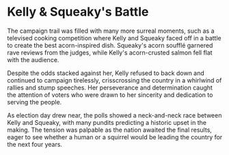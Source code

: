 # Kelly & Squeaky's Battle


The campaign trail was filled with many more surreal moments, such as a televised cooking competition where Kelly and Squeaky faced off in a battle to create the best acorn-inspired dish. Squeaky's acorn soufflé garnered rave reviews from the judges, while Kelly's acorn-crusted salmon fell flat with the audience.

Despite the odds stacked against her, Kelly refused to back down and continued to campaign tirelessly, crisscrossing the country in a whirlwind of rallies and stump speeches. Her perseverance and determination caught the attention of voters who were drawn to her sincerity and dedication to serving the people.

As election day drew near, the polls showed a neck-and-neck race between Kelly and Squeaky, with many pundits predicting a historic upset in the making. The tension was palpable as the nation awaited the final results, eager to see whether a human or a squirrel would be leading the country for the next four years.
